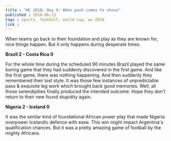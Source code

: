 ```yaml
---
title : "WC 2018: Day 9: When push comes to shove"
published : 2018-06-23
tags : sports, football, world-cup, wc-2018
link : 
---
```


When teams go back to their foundation and play as they are known for, nice things happen. But it only happens during desperate times. 

**Brazil 2 - Costa Rica 0**

For the whole time during the scheduled 90 minutes Brazil played the same boring game that they had suddenly discovered in the first game. And like the first game, there was nothing happening. And then suddenly they remembered their lost style. It was those few instances of unpredictable pass & exquisite leg work which brought back good memories.  Well, all those serendipities finally produced the intended outcome. Hope they don't return to their new found stupidity again. 

**Nigeria 2 - Iceland 0**

It was the similar kind of foundational African power play that made Nigeria overpower Icelandic defence with ease. This win might impact Argentina's qualification chances. But it was a pretty amazing game of football by the mighty Africans. 
